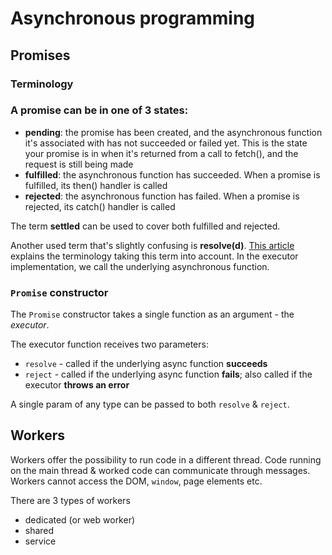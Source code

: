 # Asynchronous programming

## Promises

### Terminology

### A promise can be in one of 3 states:

- **pending**: the promise has been created, and the asynchronous function it's associated with has not succeeded or failed yet. This is the state your promise is in when it's returned from a call to fetch(), and the request is still being made
- **fulfilled**: the asynchronous function has succeeded. When a promise is fulfilled, its then() handler is called
- **rejected**: the asynchronous function has failed. When a promise is rejected, its catch() handler is called

The term **settled** can be used to cover both fulfilled and rejected.

Another used term that's slightly confusing is **resolve(d)**. [This article](https://thenewtoys.dev/blog/2021/02/08/lets-talk-about-how-to-talk-about-promises/) explains the terminology taking this term into account. In the executor implementation, we call the underlying asynchronous function.

### `Promise` constructor

The `Promise` constructor takes a single function as an argument - the _executor_.

The executor function receives two parameters:

- `resolve` - called if the underlying async function **succeeds**
- `reject` - called if the underlying async function **fails**; also called if the executor **throws an error**

A single param of any type can be passed to both `resolve` & `reject`.

## Workers

Workers offer the possibility to run code in a different thread. Code running on the main thread & worked code can communicate through messages. Workers cannot access the DOM, `window`, page elements etc.

There are 3 types of workers

- dedicated (or web worker)
- shared
- service
